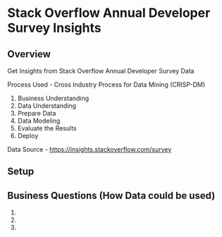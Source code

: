 # Stack Overflow Annual Developer Survey Insights

## Overview
Get Insights from Stack Overflow Annual Developer Survey Data

Process Used - Cross Industry Process for Data Mining (CRISP-DM)
1. Business Understanding
2. Data Understanding
3. Prepare Data
4. Data Modeling
5. Evaluate the Results
6. Deploy

Data Source - https://insights.stackoverflow.com/survey

## Setup


## Business Questions (How Data could be used)
1.
2.
3. 
